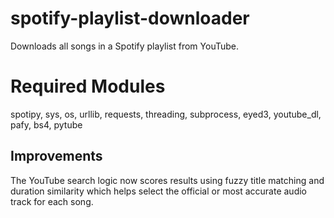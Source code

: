 # spotify-playlist-downloader
Downloads all songs in a Spotify playlist from YouTube.

# Required Modules
spotipy, sys, os, urllib, requests, threading, subprocess, eyed3, youtube_dl, pafy, bs4, pytube

## Improvements
The YouTube search logic now scores results using fuzzy title matching and
duration similarity which helps select the official or most accurate audio
track for each song.
